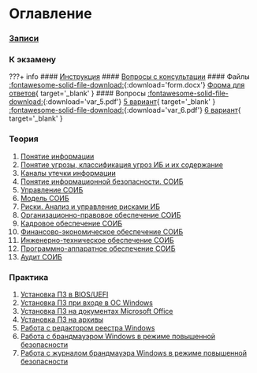 # Оглавление

### [Записи](watch/)

### К экзамену

???+ info
    #### [Инструкция](instructions/)
    #### [Вопросы с консультации](consultation/)
    #### Файлы
    [:fontawesome-solid-file-download:](files/form.docx){:download='form.docx'} [Форма для ответов](files/form.docx){ target='_blank' }
    #### Вопросы
    [:fontawesome-solid-file-download:](files/var_5.pdf){:download='var_5.pdf'} [5 вариант](files/var_5.pdf){ target='_blank' }  
    [:fontawesome-solid-file-download:](files/var_6.pdf){:download='var_6.pdf'} [6 вариант](files/var_6.pdf){ target='_blank' }

### Теория

1. [Понятие информации](theory/1/)
1. [Понятие угрозы, классификация угроз ИБ и их содержание](theory/2/)
1. [Каналы утечки информации](theory/3/)
1. [Понятие информационной безопасности. СОИБ](theory/4/)
1. [Управление СОИБ](theory/5/)
1. [Модель СОИБ](theory/6/)
1. [Риски. Анализ и управление рисками ИБ](theory/7/)
1. [Организационно-правовое обеспечение СОИБ](theory/8/)
1. [Кадровое обеспечение СОИБ](theory/9/)
1. [Финансово-экономическое обеспечение СОИБ](theory/10/)
1. [Инженерно-техническое обеспечение СОИБ](theory/11/)
1. [Программно-аппаратное обеспечение СОИБ](theory/12/)
1. [Аудит СОИБ](theory/13/)

### Практика

1. [Установка ПЗ в BIOS/UEFI](practice/1/)
1. [Установка ПЗ при входе в ОС Windows](practice/2/)
1. [Установка ПЗ на документах Microsoft Office](practice/3/)
1. [Установка ПЗ на архивы](practice/4/)
1. [Работа с редактором реестра Windows](practice/5/)
1. [Работа с брандмауэром Windows в режиме повышенной безопасности](practice/6/)
1. [Работа с журналом брандмауэра Windows в режиме повышенной безопасности](practice/7/)
